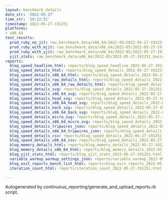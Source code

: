 ```yaml
---
layout: benchmark_details
date_str: '2022-05-27'
time_str: '19:12:51'
timestamp: 2022-05-27-191251
platforms:
- x86_64
test_results:
  prod_ruby_no_jit: raw_benchmark_data/x86_64/2022-05/2022-05-27-191251_basic_benchmark_prod_ruby_no_jit.json
  prod_ruby_with_mjit: raw_benchmark_data/x86_64/2022-05/2022-05-27-191251_basic_benchmark_prod_ruby_with_mjit.json
  prod_ruby_with_yjit: raw_benchmark_data/x86_64/2022-05/2022-05-27-191251_basic_benchmark_prod_ruby_with_yjit.json
  yjit_stats: raw_benchmark_data/x86_64/2022-05/2022-05-27-191251_basic_benchmark_yjit_stats.json
reports:
  blog_speed_headline_html: reports/blog_speed_headline_2022-05-27-191251.html
  blog_speed_details_html: reports/blog_speed_details_2022-05-27-191251.html
  blog_speed_details_x86_64_html: reports/blog_speed_details_2022-05-27-191251.x86_64.html
  blog_speed_details_raw_details_html: reports/blog_speed_details_2022-05-27-191251.raw_details.html
  blog_speed_details_x86_64_raw_details_html: reports/blog_speed_details_2022-05-27-191251.x86_64.raw_details.html
  blog_speed_details_svg: reports/blog_speed_details_2022-05-27-191251.svg
  blog_speed_details_x86_64_svg: reports/blog_speed_details_2022-05-27-191251.x86_64.svg
  blog_speed_details_head_svg: reports/blog_speed_details_2022-05-27-191251.head.svg
  blog_speed_details_x86_64_head_svg: reports/blog_speed_details_2022-05-27-191251.x86_64.head.svg
  blog_speed_details_back_svg: reports/blog_speed_details_2022-05-27-191251.back.svg
  blog_speed_details_x86_64_back_svg: reports/blog_speed_details_2022-05-27-191251.x86_64.back.svg
  blog_speed_details_micro_svg: reports/blog_speed_details_2022-05-27-191251.micro.svg
  blog_speed_details_x86_64_micro_svg: reports/blog_speed_details_2022-05-27-191251.x86_64.micro.svg
  blog_speed_details_tripwires_json: reports/blog_speed_details_2022-05-27-191251.tripwires.json
  blog_speed_details_x86_64_tripwires_json: reports/blog_speed_details_2022-05-27-191251.x86_64.tripwires.json
  blog_speed_details_csv: reports/blog_speed_details_2022-05-27-191251.csv
  blog_speed_details_x86_64_csv: reports/blog_speed_details_2022-05-27-191251.x86_64.csv
  blog_memory_details_html: reports/blog_memory_details_2022-05-27-191251.html
  blog_memory_details_x86_64_html: reports/blog_memory_details_2022-05-27-191251.x86_64.html
  blog_yjit_stats_html: reports/blog_yjit_stats_2022-05-27-191251.html
  variable_warmup_warmup_settings_json: reports/variable_warmup_2022-05-27-191251.warmup_settings.json
  blog_exit_reports_bench_list_html: reports/blog_exit_reports_2022-05-27-191251.bench_list.html
  iteration_count_html: reports/iteration_count_2022-05-27-191251.html

---
```

Autogenerated by continuous_reporting/generate_and_upload_reports.rb script.
